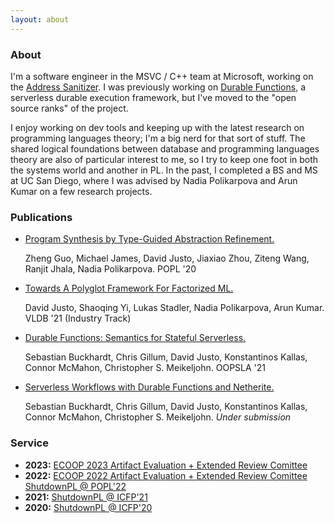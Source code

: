 ```yaml
---
layout: about
---
```


### About

I'm a software engineer in the MSVC / C++ team at Microsoft, working on the [Address Sanitizer](https://learn.microsoft.com/en-us/cpp/sanitizers/asan?view=msvc-170). I was previously working on [Durable Functions](https://learn.microsoft.com/en-us/azure/azure-functions/durable/durable-functions-overview?tabs=in-process%2Cnodejs-v3%2Cv1-model&pivots=csharp), a serverless durable execution framework, but I've moved to the "open source ranks" of the project.

I enjoy working on dev tools and keeping up with the latest research on programming languages theory; I'm a big nerd for that sort of stuff. The shared logical foundations between database and programming languages theory are also of particular interest to me, so I try to keep one foot in both the systems world and another in PL. In the past, I completed a BS and MS at UC San Diego, where I was advised by Nadia Polikarpova and Arun Kumar on a few research projects.

### Publications

- [Program Synthesis by Type-Guided Abstraction Refinement.](https://cseweb.ucsd.edu/~npolikarpova/publications/popl20.pdf)
  <p>Zheng Guo, Michael James, David Justo, Jiaxiao Zhou, Ziteng Wang, Ranjit Jhala, Nadia Polikarpova. POPL '20</p>
- [Towards A Polyglot Framework For Factorized ML.](http://vldb.org/pvldb/vol14/p2918-justo.pdf)
  <p>David Justo, Shaoqing Yi, Lukas Stadler, Nadia Polikarpova, Arun Kumar. VLDB '21 (Industry Track)</p>
- [Durable Functions: Semantics for Stateful Serverless.](https://dl.acm.org/doi/pdf/10.1145/3485510)
  <p>Sebastian Buckhardt, Chris Gillum, David Justo, Konstantinos Kallas, Connor McMahon, Christopher S. Meikeljohn. OOPSLA '21</p>
- [Serverless Workflows with Durable Functions and Netherite.](https://arxiv.org/pdf/2103.00033.pdf)
    <p>Sebastian Buckhardt, Chris Gillum, David Justo, Konstantinos Kallas, Connor McMahon, Christopher S. Meikeljohn. <i>Under submission</i></p>

### Service
- **2023:**
  [ECOOP 2023 Artifact Evaluation + Extended Review Comittee](https://2023.ecoop.org/committee/ecoop-2023-research-papers-extended-review-committee)
- **2022:**
  [ECOOP 2022 Artifact Evaluation + Extended Review Comittee](https://2022.ecoop.org/committee/ecoop-2022-papers-extended-review-committee-)
  [ShutdownPL @ POPL'22](https://popl22.sigplan.org/track/POPL-2022-diversity-equity-inclusion)
- **2021:**
  [ShutdownPL @ ICFP'21](https://icfp21.sigplan.org/details/icfp-2021-social-events/12/ShutdownPL)
- **2020:**
  [ShutdownPL @ ICFP'20](https://icfp20.sigplan.org/details/icfp-2020-social-events/14/ShutdownPL-Keynote-and-Getting-Started-With-Anti-racist-Action)